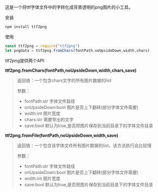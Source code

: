 这是一个将ttf字体文件中的字转化成背景透明的png图片的小工具。

安装

```javascript
npm install ttf2png
```

使用

```javascript
const ttf2png = require("ttf2png")
let pngdata = ttf2png.fromChars(fontPath,noUpsideDown,width,chars)
```

ttf2png提供两个API:

**ttf2png.fromChars(fontPath,noUpsideDown,width,chars,save)**

> 返回值：一个包含chars文字的所有图片数据的list
>
> 参数：
>
> - fontPath:str       字体文件路径
> - onUpsideDown:bool  图片是否上下翻转(部分字体文件需要)
> - width:int          图片宽度
> - chars:str          需要导出的文字
> - save:bool          默认为true,是否把图片保存到当前目录下的字体文件目录

**ttf2png.fromFile(fontPath,noUpsideDown,width,save)**

> 返回值：一个包含该字体文件所有图片数据的list，该方法执行会比较慢
>
> 参数：
>
> - fontPath:str       字体文件路径
> - onUpsideDown:bool  图片是否上下翻转(部分字体文件需要)
> - width:int          图片宽度
> - save:bool          默认为true,是否把图片保存到当前目录下的字体文件目录

